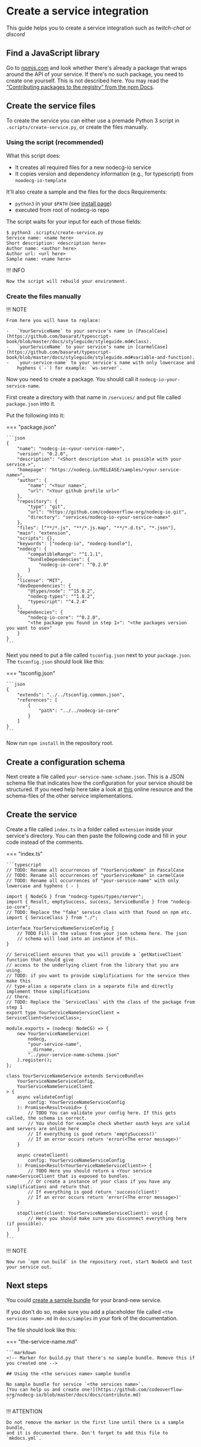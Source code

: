 # Create a service integration

This guide helps you to create a service integration such as _twitch-chat_ or
_discord_

## Find a JavaScript library

Go to [npmjs.com](https://www.npmjs.com/) and look whether there's already a
package that wraps around the API of your service. If there's no such package,
you need to create one yourself. This is not described here. You may read the
[“Contributing packages to the registry” from the npm Docs](https://docs.npmjs.com/packages-and-modules/contributing-packages-to-the-registry).

## Create the service files

To create the service you can either use a premade Python 3 script in
`.scripts/create-service.py`, or create the files manually.

### Using the script (recommended)

What this script does:

-   It creates all required files for a new nodecg-io service
-   It copies version and dependency information (e.g., for typescript) from
    `noodecg-io-template`

It'll also create a sample and the files for the docs Requirements:

-   `python3` in your `$PATH` (see
    [install page](https://wiki.python.org/moin/BeginnersGuide/Download))
-   executed from root of nodecg-io repo

The script waits for your input for each of those fields:

```shell
$ python3 .scripts/create-service.py
Service name: <name here>
Short description: <description here>
Author name: <author here>
Author url: <url here>
Sample name: <name here>
```

!!! INFO

    Now the script will rebuild your environment.

### Create the files manually

!!! NOTE

    From here you will have to replace:

    -   `YourServiceName` to your service's name in [PascalCase](https://github.com/basarat/typescript-book/blob/master/docs/styleguide/styleguide.md#class).
    -   `yourServiceName` to your service's name in [carmelCase](https://github.com/basarat/typescript-book/blob/master/docs/styleguide/styleguide.md#variable-and-function).
    -   `your-service-name` to your service's name with only lowercase and
        hyphens (`-`) for example: `ws-server`.

Now you need to create a package. You should call it
`nodecg-io-your-service-name`.

First create a directory with that name in `/services/` and put file called
`package.json` into it.

Put the following into it:

=== "package.json"

    ```json
    {
        "name": "nodecg-io-<your-service-name>",
        "version": "0.2.0",
        "description": "<Short description what is possible with your service.>",
        "homepage": "https://nodecg.io/RELEASE/samples/<your-service-name>",
        "author": {
            "name": "<Your name>",
            "url": "<Your github profile url>"
        },
        "repository": {
            "type": "git",
            "url": "https://github.com/codeoverflow-org/nodecg-io.git",
            "directory": "services/nodecg-io-<your-service-name>"
        },
        "files": ["**/*.js", "**/*.js.map", "**/*.d.ts", "*.json"],
        "main": "extension",
        "scripts": {},
        "keywords": ["nodecg-io", "nodecg-bundle"],
        "nodecg": {
            "compatibleRange": "^1.1.1",
            "bundleDependencies": {
                "nodecg-io-core": "^0.2.0"
            }
        },
        "license": "MIT",
        "devDependencies": {
            "@types/node": "^15.0.2",
            "nodecg-types": "^1.8.2",
            "typescript": "^4.2.4"
        },
        "dependencies": {
            "nodecg-io-core": "^0.2.0",
            "<the package you found in step 1>": "<the packages version you want to use>"
        }
    }
    ```

Next you need to put a file called `tsconfig.json` next to your `package.json`.
The `tsconfig.json` should look like this:

=== "tsconfig.json"

    ```json
    {
        "extends": "../../tsconfig.common.json",
        "references": [
            {
                "path": "../../nodecg-io-core"
            }
        ]
    }
    ```

Now run `npm install` in the repository root.

## Create a configuration schema

Next create a file called `your-service-name-schame.json`. This is a JSON schema
file that indicates how the configuration for your service should be structured.
If you need help here take a look at
[this](https://json-schema.org/understanding-json-schema/) online resource and
the schema-files of the other service implementations.

## Create the service

Create a file called `index.ts` in a folder called `extension` inside your
service's directory. You can then paste the following code and fill in your code
instead of the comments.

=== "index.ts"

    ```typescript
    // TODO: Rename all occurrences of "YourServiceName" in PascalCase
    // TODO: Rename all occurrences of "yourServiceName" in carmelCase
    // TODO: Rename all occurrences of "your-service-name" with only lowercase and hyphens ( - )

    import { NodeCG } from "nodecg-types/types/server";
    import { Result, emptySuccess, success, ServiceBundle } from "nodecg-io-core";
    // TODO: Replace the "fake" service class with that found on npm etc.
    import { ServiceClass } from "./";

    interface YourServiceNameServiceConfig {
        // TODO Fill in the values from your json schema here. The json
        // schema will load into an instance of this.
    }

    // ServiceClient ensures that you will provide a `getNativeClient` function that should give
    // access to the underlying client from the library that you are using.
    // TODO: if you want to provide simplifications for the service then make this
    // type-alias a separate class in a separate file and directly implement those simplifications
    // there.
    // TODO: Replace the `ServiceClass` with the class of the package from step 1
    export type YourServiceNameServiceClient = ServiceClient<ServiceClass>;

    module.exports = (nodecg: NodeCG) => {
        new YourServiceNameService(
            nodecg,
            "your-service-name",
            __dirname,
            "../your-service-name-schema.json"
        ).register();
    };

    class YourServiceNameService extends ServiceBundle<
        YourServiceNameServiceConfig,
        YourServiceNameServiceClient
    > {
        async validateConfig(
            config: YourServiceNameServiceConfig
        ): Promise<Result<void>> {
            // TODO You can validate your config here. If this gets called, the schema is correct.
            // You should for example check whether oauth keys are valid and servers are online here
            // If everything is good return 'emptySuccess()'
            // If an error occurs return 'error(<The error message>)'
        }

        async createClient(
            config: YourServiceNameServiceConfig
        ): Promise<Result<YourServiceNameServiceClient>> {
            // TODO Here you should return a <Your service name>ServiceClient that is exposed to bundles.
            // Or create a instance of your class if you have any simplifications and return that.
            // If everything is good return 'success(client)'
            // If an error occurs return 'error(<The error message>)'
        }

        stopClient(client: YourServiceNameServiceClient): void {
            // Here you should make sure you disconnect everything here (if possible).
        }
    }
    ```

!!! NOTE

    Now run `npm run build` in the repository root, start NodeCG and test your service out.

## Next steps

You could [create a sample bundle](create_sample.md) for your brand-new service.

If you don't do so, make sure you add a placeholder file called
`<the services name>.md` in `docs/samples` in your fork of the documentation.

The file should look like this:

=== "the-service-name.md"

    ```markdown
    <!-- Marker for build.py that there's no sample bundle. Remove this if you created one -->

    ## Using the <the services name> sample bundle

    No sample bundle for service `<the services name>`.
    [You can help us and create one!](https://github.com/codeoverflow-org/nodecg-io/blob/master/docs/docs/contribute.md)
    ```

!!! ATTENTION

    Do not remove the marker in the first line until there is a sample bundle,
    and it is documented there. Don't forget to add this file to `mkdocs.yml`.
